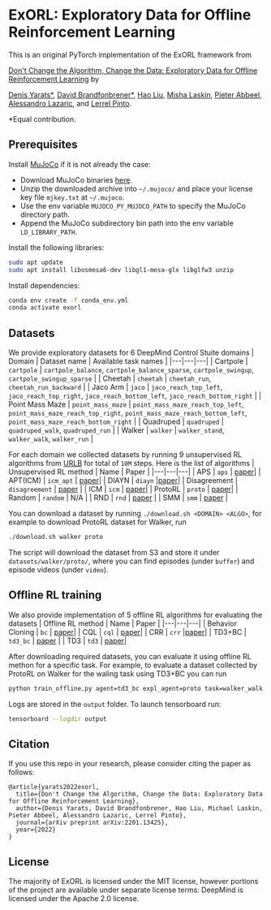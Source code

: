

# ExORL: Exploratory Data for Offline Reinforcement Learning

This is an original PyTorch implementation of the ExORL framework from

[Don't Change the Algorithm, Change the Data: Exploratory Data for Offline Reinforcement Learning](https://arxiv.org/abs/2201.13425) by

[Denis Yarats*](https://cs.nyu.edu/~dy1042/), [David Brandfonbrener*](https://davidbrandfonbrener.github.io/), [Hao Liu](https://www.haoliu.site/), [Misha Laskin](https://www.mishalaskin.com/), [Pieter Abbeel](https://people.eecs.berkeley.edu/~pabbeel/), [Alessandro Lazaric](http://chercheurs.lille.inria.fr/~lazaric/Webpage/Home/Home.html), and [Lerrel Pinto](https://www.lerrelpinto.com).

*Equal contribution.

## Prerequisites

Install [MuJoCo](http://www.mujoco.org/) if it is not already the case:

* Download MuJoCo binaries [here](https://mujoco.org/download).
* Unzip the downloaded archive into `~/.mujoco/` and place your license key file `mjkey.txt` at `~/.mujoco`.
* Use the env variable `MUJOCO_PY_MUJOCO_PATH` to specify the MuJoCo directory path.
* Append the MuJoCo subdirectory bin path into the env variable `LD_LIBRARY_PATH`.

Install the following libraries:
```sh
sudo apt update
sudo apt install libosmesa6-dev libgl1-mesa-glx libglfw3 unzip
```

Install dependencies:
```sh
conda env create -f conda_env.yml
conda activate exorl
```

## Datasets
We provide exploratory datasets for 6 DeepMind Control Stuite domains
| Domain | Dataset name | Available task names |
|---|---|---|
| Cartpole | `cartpole` | `cartpole_balance`, `cartpole_balance_sparse`, `cartpole_swingup`, `cartpole_swingup_sparse` |
| Cheetah | `cheetah` | `cheetah_run`, `cheetah_run_backward` |
| Jaco Arm | `jaco` | `jaco_reach_top_left`, `jaco_reach_top_right`, `jaco_reach_bottom_left`, `jaco_reach_bottom_right` |
| Point Mass Maze | `point_mass_maze` | `point_mass_maze_reach_top_left`, `point_mass_maze_reach_top_right`, `point_mass_maze_reach_bottom_left`, `point_mass_maze_reach_bottom_right`  | 
| Quadruped | `quadruped` | `quadruped_walk`, `quadruped_run` |
| Walker | `walker` | `walker_stand`, `walker_walk`, `walker_run` |


For each domain we collected datasets by running 9 unsupervised RL algorithms from [URLB](https://github.com/rll-research/url_benchmark) for total of `10M` steps. Here is the list of algorithms
| Unsupervised RL method | Name | Paper |
|---|---|---|
| APS | `aps` |  [paper](http://proceedings.mlr.press/v139/liu21b.html)|
| APT(ICM) | `icm_apt` |  [paper](https://arxiv.org/abs/2103.04551)|
| DIAYN | `diayn` |[paper](https://arxiv.org/abs/1802.06070)|
| Disagreement | `disagreement` | [paper](https://arxiv.org/abs/1906.04161) |
| ICM | `icm` | [paper](https://arxiv.org/abs/1705.05363)|
| ProtoRL | `proto` | [paper](https://arxiv.org/abs/2102.11271)|
| Random | `random` |  N/A |
| RND | `rnd` |  [paper](https://arxiv.org/abs/1810.12894) |
| SMM | `smm` |  [paper](https://arxiv.org/abs/1906.05274) |

You can download a dataset by running `./download.sh <DOMAIN> <ALGO>`, for example to download ProtoRL dataset for Walker, run
```sh
./download.sh walker proto
```
The script will download the dataset from S3 and store it under `datasets/walker/proto/`, where you can find episodes (under `buffer`) and episode videos (under `video`).

## Offline RL training
We also provide implementation of 5 offline RL algorithms for evaluating the datasets
| Offline RL method | Name | Paper |
|---|---|---|
| Behavior Cloning | `bc` |  [paper](https://proceedings.neurips.cc/paper/1988/file/812b4ba287f5ee0bc9d43bbf5bbe87fb-Paper.pdf)|
| CQL | `cql` |  [paper](https://arxiv.org/pdf/2006.04779.pdf)|
| CRR | `crr` |[paper](https://arxiv.org/pdf/2006.15134.pdf)|
| TD3+BC | `td3_bc` | [paper](https://arxiv.org/pdf/2106.06860.pdf) |
| TD3 | `td3` | [paper](https://arxiv.org/pdf/1802.09477.pdf)|

After downloading required datasets, you can evaluate it using offline RL methon for a specific task. For example, to evaluate a dataset collected by ProtoRL on Walker for the waling task using TD3+BC you can run
```sh
python train_offline.py agent=td3_bc expl_agent=proto task=walker_walk
```
Logs are stored in the `output` folder. To launch tensorboard run:
```sh
tensorboard --logdir output
```

## Citation

If you use this repo in your research, please consider citing the paper as follows:
```
@article{yarats2022exorl,
  title={Don't Change the Algorithm, Change the Data: Exploratory Data for Offline Reinforcement Learning},
  author={Denis Yarats, David Brandfonbrener, Hao Liu, Michael Laskin, Pieter Abbeel, Alessandro Lazaric, Lerrel Pinto},
  journal={arXiv preprint arXiv:2201.13425},
  year={2022}
}
```


## License
The majority of ExORL is licensed under the MIT license, however portions of the project are available under separate license terms: DeepMind is licensed under the Apache 2.0 license.
